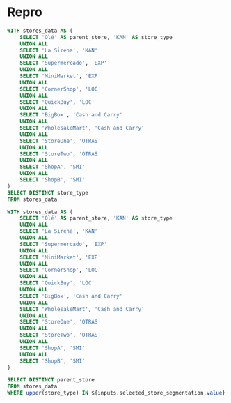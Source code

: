 # Repro

<Dropdown 
  name=selected_store_segmentation 
  data={store_segmentation} 
  value=store_type
  title="Store Type"
  multiple= true
  selectAllByDefault=true
/>


<Dropdown 
  name=selected_chain_by_product
  data={available_chains} 
  value=parent_store
  title="Store Chain"
  multiple= true
  selectAllByDefault=true
/>

```sql store_segmentation
WITH stores_data AS (
    SELECT 'Olé' AS parent_store, 'KAN' AS store_type
    UNION ALL
    SELECT 'La Sirena', 'KAN'
    UNION ALL
    SELECT 'Supermercado', 'EXP' 
    UNION ALL
    SELECT 'MiniMarket', 'EXP'
    UNION ALL
    SELECT 'CornerShop', 'LOC'
    UNION ALL
    SELECT 'QuickBuy', 'LOC'
    UNION ALL
    SELECT 'BigBox', 'Cash and Carry'
    UNION ALL
    SELECT 'WholesaleMart', 'Cash and Carry'
    UNION ALL
    SELECT 'StoreOne', 'OTRAS'
    UNION ALL
    SELECT 'StoreTwo', 'OTRAS'
    UNION ALL
    SELECT 'ShopA', 'SMI'
    UNION ALL
    SELECT 'ShopB', 'SMI'
)
SELECT DISTINCT store_type
FROM stores_data
```

```sql available_chains
WITH stores_data AS (
    SELECT 'Olé' AS parent_store, 'KAN' AS store_type
    UNION ALL
    SELECT 'La Sirena', 'KAN'
    UNION ALL
    SELECT 'Supermercado', 'EXP' 
    UNION ALL
    SELECT 'MiniMarket', 'EXP'
    UNION ALL
    SELECT 'CornerShop', 'LOC'
    UNION ALL
    SELECT 'QuickBuy', 'LOC'
    UNION ALL
    SELECT 'BigBox', 'Cash and Carry'
    UNION ALL
    SELECT 'WholesaleMart', 'Cash and Carry'
    UNION ALL
    SELECT 'StoreOne', 'OTRAS'
    UNION ALL
    SELECT 'StoreTwo', 'OTRAS'
    UNION ALL
    SELECT 'ShopA', 'SMI'
    UNION ALL
    SELECT 'ShopB', 'SMI'
)

SELECT DISTINCT parent_store
FROM stores_data
WHERE upper(store_type) IN ${inputs.selected_store_segmentation.value}
```


<DataTable data={store_segmentation} />
<DataTable data={available_chains} />